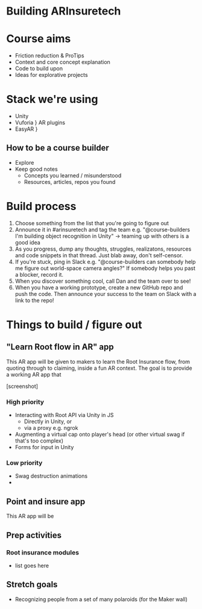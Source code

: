 # Building ARInsuretech

# Course aims
- Friction reduction & ProTips
- Context and core concept explanation
- Code to build upon
- Ideas for explorative projects

# Stack we're using
- Unity
- Vuforia  }  AR plugins
- EasyAR   }

## How to be a course builder
- Explore
- Keep good notes
  - Concepts you learned / misunderstood
  - Resources, articles, repos you found


# Build process
1. Choose something from the list that you're going to figure out
2. Announce it in #arinsuretech and tag the team e.g. "@course-builders I'm building object recognition in Unity" -> teaming up with others is a good idea
3. As you progress, dump any thoughts, struggles, realizatons, resources and code snippets in that thread. Just blab away, don't self-censor.
4. If you're stuck, ping in Slack e.g. "@course-builders can somebody help me figure out world-space camera angles?" If somebody helps you past a blocker, record it.
5. When you discover something cool, call Dan and the team over to see!
6. When you have a working prototype, create a new GitHub repo and push the code. Then announce your success to the team on Slack with a link to the repo!


# Things to build / figure out

## "Learn Root flow in AR" app

This AR app will be given to makers to learn the Root Insurance flow, from quoting through to claiming, inside a fun AR context. The goal is to provide a working AR app that 

[screenshot]

### High priority
- Interacting with Root API via Unity in JS
  - Directly in Unity, or
  - via a proxy e.g. ngrok
- Augmenting a virtual cap onto player's head (or other virtual swag if that's too complex)
- Forms for input in Unity

### Low priority
- Swag destruction animations
- 

## Point and insure app

This AR app will be 

## Prep activities

### Root insurance modules
- list goes here

## Stretch goals
- Recognizing people from a set of many polaroids (for the Maker wall)

